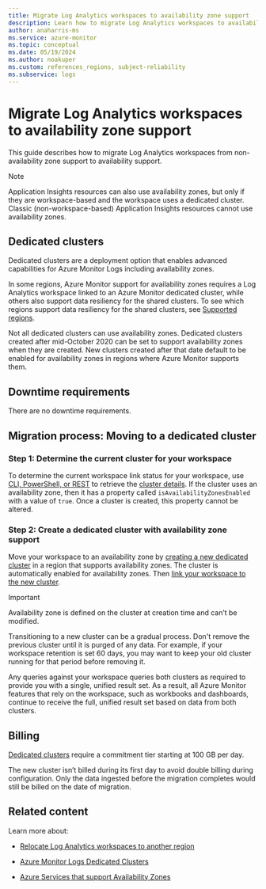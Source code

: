 ```yaml
---
title: Migrate Log Analytics workspaces to availability zone support 
description: Learn how to migrate Log Analytics workspaces to availability zone support.
author: anaharris-ms
ms.service: azure-monitor
ms.topic: conceptual
ms.date: 05/19/2024
ms.author: noakuper
ms.custom: references_regions, subject-reliability
ms.subservice: logs
---
```


# Migrate Log Analytics workspaces to availability zone support
 
This guide describes how to migrate Log Analytics workspaces from non-availability zone support to availability support. 

> [!NOTE]
> Application Insights resources can also use availability zones, but only if they are workspace-based and the workspace uses a dedicated cluster. Classic (non-workspace-based) Application Insights resources cannot use availability zones.


## Dedicated clusters

Dedicated clusters are a deployment option that enables advanced capabilities for Azure Monitor Logs including availability zones.

In some regions, Azure Monitor support for availability zones requires a Log Analytics workspace linked to an Azure Monitor dedicated cluster, while others also support data resiliency for the shared clusters.  To see which regions support data resiliency for the shared clusters, see [Supported regions](../azure-monitor/logs/availability-zones.md#supported-regions). 

Not all dedicated clusters can use availability zones. Dedicated clusters created after mid-October 2020 can be set to support availability zones when they are created. New clusters created after that date default to be enabled for availability zones in regions where Azure Monitor supports them.

## Downtime requirements

There are no downtime requirements.

## Migration process: Moving to a dedicated cluster

### Step 1: Determine the current cluster for your workspace

To determine the current workspace link status for your workspace, use [CLI, PowerShell, or REST](../azure-monitor/logs/logs-dedicated-clusters.md#check-workspace-link-status) to retrieve the [cluster details](../azure-monitor/logs/logs-dedicated-clusters.md#check-cluster-provisioning-status). If the cluster uses an availability zone, then it has a property called `isAvailabilityZonesEnabled` with a value of `true`. Once a cluster is created, this property cannot be altered.

### Step 2: Create a dedicated cluster with availability zone support

Move your workspace to an availability zone by [creating a new dedicated cluster](../azure-monitor/logs/logs-dedicated-clusters.md#create-a-dedicated-cluster) in a region that supports availability zones. The cluster is automatically enabled for availability zones. Then [link your workspace to the new cluster](../azure-monitor/logs/logs-dedicated-clusters.md#link-a-workspace-to-a-cluster).

> [!IMPORTANT]
> Availability zone is defined on the cluster at creation time and can’t be modified.

Transitioning to a new cluster can be a gradual process. Don't remove the previous cluster until it is purged of any data. For example, if your workspace retention is set 60 days, you may want to keep your old cluster running for that period before removing it.

Any queries against your workspace queries both clusters as required to provide you with a single, unified result set. As a result, all Azure Monitor features that rely on the workspace, such as workbooks and dashboards, continue to receive the full, unified result set based on data from both clusters.

## Billing
[Dedicated clusters](../azure-monitor/logs/logs-dedicated-clusters.md#create-a-dedicated-cluster) require a commitment tier starting at 100 GB per day.

The new cluster isn’t billed during its first day to avoid double billing during configuration. Only the data ingested before the migration completes would still be billed on the date of migration. 


## Related content

Learn more about:

- [Relocate Log Analytics workspaces to another region](../operational-excellence/relocation-log-analytics.md)

- [Azure Monitor Logs Dedicated Clusters](../azure-monitor/logs/logs-dedicated-clusters.md)

- [Azure Services that support Availability Zones](availability-zones-service-support.md)
